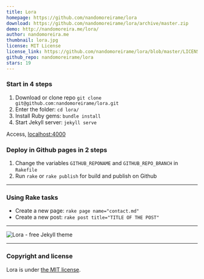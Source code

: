 ```yaml
---
title: Lora
homepage: https://github.com/nandomoreirame/lora
download: https://github.com/nandomoreirame/lora/archive/master.zip
demo: http://nandomoreira.me/lora/
author: nandomoreira.me
thumbnail: lora.jpg
license: MIT License
license_link: https://github.com/nandomoreirame/lora/blob/master/LICENSE
github_repo: nandomoreirame/lora
stars: 19
---
```


### Start in 4 steps

1. Download or clone repo `git clone git@github.com:nandomoreirame/lora.git`
2. Enter the folder: `cd lora/`
3. Install Ruby gems: `bundle install`
4. Start Jekyll server: `jekyll serve`

Access, [localhost:4000](http://localhost:4000/)

### Deploy in Github pages in 2 steps

1. Change the variables `GITHUB_REPONAME` and `GITHUB_REPO_BRANCH` in `Rakefile`
2. Run `rake` or `rake publish` for build and publish on Github

---

### Using Rake tasks

* Create a new page: `rake page name="contact.md"`
* Create a new post: `rake post title="TITLE OF THE POST"`

---

![Lora - free Jekyll theme](http://raw.githubusercontent.com/nandomoreirame/lora/master/screenshot.png)

---

### Copyright and license

Lora is under [the MIT license](/LICENSE).